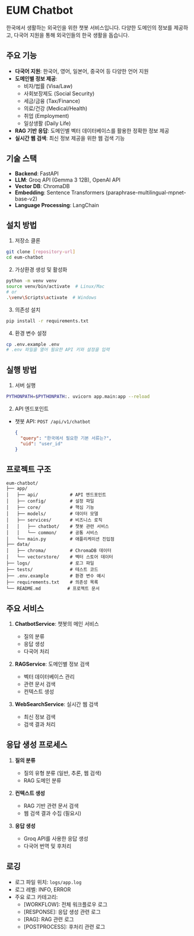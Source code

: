 # EUM Chatbot

한국에서 생활하는 외국인을 위한 챗봇 서비스입니다. 다양한 도메인의 정보를 제공하고, 다국어 지원을 통해 외국인들의 한국 생활을 돕습니다.

## 주요 기능

- **다국어 지원**: 한국어, 영어, 일본어, 중국어 등 다양한 언어 지원
- **도메인별 정보 제공**:
  - 비자/법률 (Visa/Law)
  - 사회보장제도 (Social Security)
  - 세금/금융 (Tax/Finance)
  - 의료/건강 (Medical/Health)
  - 취업 (Employment)
  - 일상생활 (Daily Life)
- **RAG 기반 응답**: 도메인별 벡터 데이터베이스를 활용한 정확한 정보 제공
- **실시간 웹 검색**: 최신 정보 제공을 위한 웹 검색 기능

## 기술 스택

- **Backend**: FastAPI
- **LLM**: Groq API (Gemma 3 12B), OpenAI API
- **Vector DB**: ChromaDB
- **Embedding**: Sentence Transformers (paraphrase-multilingual-mpnet-base-v2)
- **Language Processing**: LangChain

## 설치 방법

1. 저장소 클론
```bash
git clone [repository-url]
cd eum-chatbot
```

2. 가상환경 생성 및 활성화
```bash
python -m venv venv
source venv/bin/activate  # Linux/Mac
# or
.\venv\Scripts\activate  # Windows
```

3. 의존성 설치
```bash
pip install -r requirements.txt
```

4. 환경 변수 설정
```bash
cp .env.example .env
# .env 파일을 열어 필요한 API 키와 설정을 입력
```

## 실행 방법

1. 서버 실행
```bash
PYTHONPATH=$PYTHONPATH:. uvicorn app.main:app --reload
```

2. API 엔드포인트
- 챗봇 API: `POST /api/v1/chatbot`
  ```json
  {
    "query": "한국에서 필요한 기본 서류는?",
    "uid": "user_id"
  }
  ```

## 프로젝트 구조

```
eum-chatbot/
├── app/
│   ├── api/            # API 엔드포인트
│   ├── config/         # 설정 파일
│   ├── core/           # 핵심 기능
│   ├── models/         # 데이터 모델
│   ├── services/       # 비즈니스 로직
│   │   ├── chatbot/    # 챗봇 관련 서비스
│   │   └── common/     # 공통 서비스
│   └── main.py         # 애플리케이션 진입점
├── data/
│   ├── chroma/         # ChromaDB 데이터
│   └── vectorstore/    # 벡터 스토어 데이터
├── logs/               # 로그 파일
├── tests/              # 테스트 코드
├── .env.example        # 환경 변수 예시
├── requirements.txt    # 의존성 목록
└── README.md          # 프로젝트 문서
```

## 주요 서비스

1. **ChatbotService**: 챗봇의 메인 서비스
   - 질의 분류
   - 응답 생성
   - 다국어 처리

2. **RAGService**: 도메인별 정보 검색
   - 벡터 데이터베이스 관리
   - 관련 문서 검색
   - 컨텍스트 생성

3. **WebSearchService**: 실시간 웹 검색
   - 최신 정보 검색
   - 검색 결과 처리

## 응답 생성 프로세스

1. **질의 분류**
   - 질의 유형 분류 (일반, 추론, 웹 검색)
   - RAG 도메인 분류

2. **컨텍스트 생성**
   - RAG 기반 관련 문서 검색
   - 웹 검색 결과 수집 (필요시)

3. **응답 생성**
   - Groq API를 사용한 응답 생성
   - 다국어 번역 및 후처리

## 로깅

- 로그 파일 위치: `logs/app.log`
- 로그 레벨: INFO, ERROR
- 주요 로그 카테고리:
  - [WORKFLOW]: 전체 워크플로우 로그
  - [RESPONSE]: 응답 생성 관련 로그
  - [RAG]: RAG 관련 로그
  - [POSTPROCESS]: 후처리 관련 로그